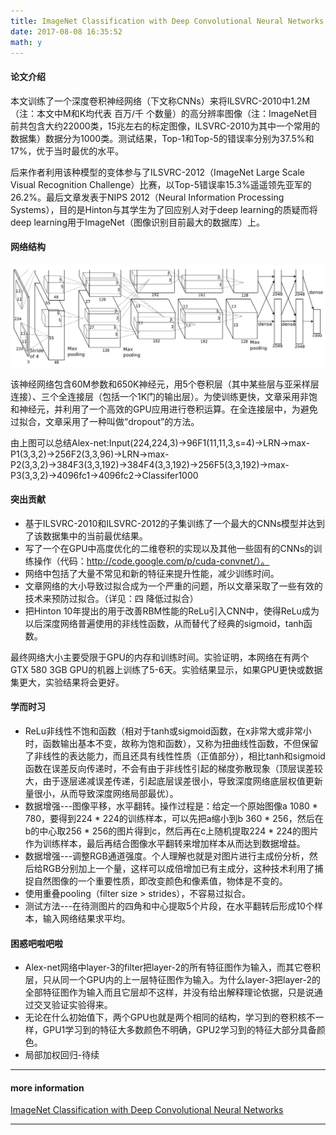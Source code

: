 ```yaml
---
title: ImageNet Classification with Deep Convolutional Neural Networks 笔记
date: 2017-08-08 16:35:52
math: y
---
```

#### 论文介绍
本文训练了一个深度卷积神经网络（下文称CNNs）来将ILSVRC-2010中1.2M（注：本文中M和K均代表 百万/千 个数量）的高分辨率图像（注：ImageNet目前共包含大约22000类，15兆左右的标定图像，ILSVRC-2010为其中一个常用的数据集）数据分为1000类。测试结果，Top-1和Top-5的错误率分别为37.5%和17%，优于当时最优的水平。

后来作者利用该种模型的变体参与了ILSVRC-2012（ImageNet Large Scale Visual Recognition Challenge）比赛，以Top-5错误率15.3%遥遥领先亚军的26.2%。最后文章发表于NIPS 2012（Neural Information Processing Systems），目的是Hinton与其学生为了回应别人对于deep learning的质疑而将deep learning用于ImageNet（图像识别目前最大的数据库）上。

#### 网络结构
![网络结构](/images/figures/2017-08-08-01.jpg)

该神经网络包含60M参数和650K神经元，用5个卷积层（其中某些层与亚采样层连接）、三个全连接层（包括一个1K门的输出层）。为使训练更快，文章采用非饱和神经元，并利用了一个高效的GPU应用进行卷积运算。在全连接层中，为避免过拟合，文章采用了一种叫做“dropout”的方法。

由上图可以总结Alex-net:Input(224,224,3)→96F1(11,11,3,s=4)→LRN→max-P1(3,3,2)→256F2(3,3,96)→LRN→max-P2(3,3,2)→384F3(3,3,192)→384F4(3,3,192)→256F5(3,3,192)→max-P3(3,3,2)→4096fc1→4096fc2→Classifer1000

#### 突出贡献
- 基于ILSVRC-2010和ILSVRC-2012的子集训练了一个最大的CNNs模型并达到了该数据集中的当前最优结果。
- 写了一个在GPU中高度优化的二维卷积的实现以及其他一些固有的CNNs的训练操作（代码：http://code.google.com/p/cuda-convnet/）。
- 网络中包括了大量不常见和新的特征来提升性能，减少训练时间。
- 文章网络的大小导致过拟合成为一个严重的问题，所以文章采取了一些有效的技术来预防过拟合。（详见：四 降低过拟合）
- 把Hinton 10年提出的用于改善RBM性能的ReLu引入CNN中，使得ReLu成为以后深度网络普遍使用的非线性函数，从而替代了经典的sigmoid，tanh函数。

最终网络大小主要受限于GPU的内存和训练时间。实验证明，本网络在有两个GTX 580 3GB GPU的机器上训练了5-6天。实验结果显示，如果GPU更快或数据集更大，实验结果将会更好。

#### 学而时习
- ReLu非线性不饱和函数（相对于tanh或sigmoid函数，在x非常大或非常小时，函数输出基本不变，故称为饱和函数），又称为扭曲线性函数，不但保留了非线性的表达能力，而且还具有线性性质（正值部分），相比tanh和sigmoid函数在误差反向传递时，不会有由于非线性引起的梯度弥散现象（顶层误差较大，由于逐层递减误差传递，引起底层误差很小，导致深度网络底层权值更新量很小，从而导致深度网络局部最优）。
- 数据增强---图像平移，水平翻转。操作过程是：给定一个原始图像a 1080 * 780，要得到224 * 224的训练样本，可以先把a缩小到b 360 * 256，然后在b的中心取256 * 256的图片得到c，然后再在c上随机提取224 * 224的图片作为训练样本，最后再结合图像水平翻转来增加样本从而达到数据增益。
- 数据增强---调整RGB通道强度。个人理解也就是对图片进行主成份分析，然后给RGB分别加上一个量，这样可以成倍增加已有主成分，这种技术利用了捕捉自然图像的一个重要性质，即改变颜色和像素值，物体是不变的。
- 使用重叠pooling（filter size > strides），不容易过拟合。
- 测试方法---在待测图片的四角和中心提取5个片段，在水平翻转后形成10个样本，输入网络结果求平均。

#### 困惑吧啦吧啦
- Alex-net网络中layer-3的filter把layer-2的所有特征图作为输入，而其它卷积层，只从同一个GPU内的上一层特征图作为输入。为什么layer-3把layer-2的全部特征图作为输入而且它层却不这样，并没有给出解释理论依据，只是说通过交叉验证实验得来。
- 无论在什么初始值下，两个GPU也就是两个相同的结构，学习到的卷积核不一样，GPU1学习到的特征大多数颜色不明确，GPU2学习到的特征大部分具备颜色。
- 局部加权回归-待续

***
#### more information
[ImageNet Classification with Deep Convolutional Neural Networks](http://pan.baidu.com/s/1miifbXe)

***